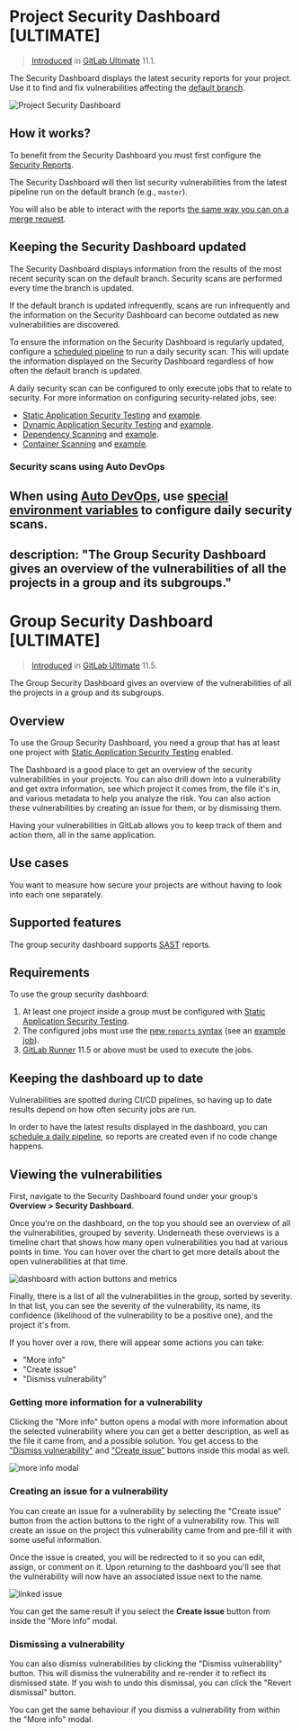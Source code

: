 # Project Security Dashboard **[ULTIMATE]**

> [Introduced](https://gitlab.com/gitlab-org/gitlab-ee/issues/6165) in [GitLab Ultimate](https://about.gitlab.com/pricing) 11.1.

The Security Dashboard displays the latest security reports for your project.
Use it to find and fix vulnerabilities affecting the [default branch](./repository/branches/index.md#default-branch).

![Project Security Dashboard](img/project_security_dashboard.png)

## How it works?

To benefit from the Security Dashboard you must first configure the [Security Reports](merge_requests/index.md#security-reports).

The Security Dashboard will then list security vulnerabilities from the latest pipeline run on the default branch (e.g., `master`).

You will also be able to interact with the reports [the same way you can on a merge request](merge_requests/index.md#interacting-with-security-reports).

## Keeping the Security Dashboard updated

The Security Dashboard displays information from the results of the most recent security scan on the default branch. Security scans are performed every time the branch is updated.

If the default branch is updated infrequently, scans are run infrequently and the information on the Security Dashboard can become outdated as new vulnerabilities are discovered.

To ensure the information on the Security Dashboard is regularly updated, configure a [scheduled pipeline](pipelines/schedules.md) to run a daily security scan. This will update the information displayed on the Security Dashboard regardless of how often the default branch is updated.

A daily security scan can be configured to only execute jobs that to relate to security. For more information on configuring security-related jobs, see:

- [Static Application Security Testing](merge_requests/sast.md) and [example](../../ci/examples/sast.md).
- [Dynamic Application Security Testing](merge_requests/dast.md) and [example](../../ci/examples/dast.md).
- [Dependency Scanning](merge_requests/dependency_scanning.md) and [example](../../ci/examples/dependency_scanning.md).
- [Container Scanning](merge_requests/container_scanning.md) and [example](../../ci/examples/container_scanning.md).

### Security scans using Auto DevOps

When using [Auto DevOps](../../topics/autodevops/index.md), use [special environment variables](../../topics/autodevops/index.md#environment-variables) to configure daily security scans.
---
description: "The Group Security Dashboard gives an overview of the vulnerabilities of all the projects in a group and its subgroups."
---

# Group Security Dashboard **[ULTIMATE]**

> [Introduced](https://gitlab.com/gitlab-org/gitlab-ee/issues/6709) in
  [GitLab Ultimate](https://about.gitlab.com/pricing) 11.5.

The Group Security Dashboard gives an overview of the vulnerabilities of all the
projects in a group and its subgroups.

## Overview

To use the Group Security Dashboard, you need a group that has at least one
project with [Static Application Security Testing](../../project/merge_requests/sast.md)
enabled.

The Dashboard is a good place to get an overview of the security vulnerabilities in your projects.
You can also drill down into a vulnerability and get extra information, see which
project it comes from, the file it's in, and various metadata to help you analyze
the risk. You can also action these vulnerabilities by creating an issue for them, or by dismissing them.

Having your vulnerabilities in GitLab allows you to keep track of them and action them, all in the same application.

## Use cases

You want to measure how secure your projects are without having to look into
each one separately.

## Supported features

The group security dashboard supports [SAST](../../project/merge_requests/sast.md) reports.

## Requirements

To use the group security dashboard:

1. At least one project inside a group must be configured with
   [Static Application Security Testing](../../project/merge_requests/sast.md).
2. The configured jobs must use the [new `reports` syntax](../../../ci/yaml/README.md#artifactsreports) (see an [example job](../../../ci/examples/sast.md)).
3. [GitLab Runner](https://docs.gitlab.com/runner/) 11.5 or above must be used to execute the jobs.

## Keeping the dashboard up to date

Vulnerabilities are spotted during CI/CD pipelines, so having up to date results
depend on how often security jobs are run.

In order to have the latest results displayed in the dashboard, you can
[schedule a daily pipeline](../../project/pipelines/schedules.md), so reports
are created even if no code change happens.

## Viewing the vulnerabilities

First, navigate to the Security Dashboard found under your group's
**Overview > Security Dashboard**.

Once you're on the dashboard, on the top you should see an overview of all the
vulnerabilities, grouped by severity. Underneath these overviews is a timeline
chart that shows how many open vulnerabilities you had at various points in time.
You can hover over the chart to get more details about the open vulnerabilities
at that time.

![dashboard with action buttons and metrics](img/dashboard.png)

Finally, there is a list of all the vulnerabilities in the group, sorted by severity.
In that list, you can see the severity of the vulnerability, its name, its
confidence (likelihood of the vulnerability to be a positive one), and the project
it's from.

If you hover over a row, there will appear some actions you can take:

- "More info"
- "Create issue"
- "Dismiss vulnerability"

### Getting more information for a vulnerability

Clicking the "More info" button opens a modal with more information about the
selected vulnerability where you can get a better description, as well as the
file it came from, and a possible solution. You get access to the
["Dismiss vulnerability"](#dismissing-a-vulnerability) and
["Create issue"](#creating-an-issue-for-a-vulnerability) buttons inside this
modal as well.

![more info modal](img/modal.png)

### Creating an issue for a vulnerability

You can create an issue for a vulnerability by selecting the "Create issue"
button from the action buttons to the right of a vulnerability row.
This will create an issue on the project this vulnerability came from and pre-fill
it with some useful information.

Once the issue is created, you will be redirected to it so you can edit, assign,
or comment on it. Upon returning to the dashboard you'll see that the vulnerability
will now have an associated issue next to the name.

![linked issue](img/issue.png)

You can get the same result if you select the **Create issue** button from inside
the "More info" modal.

### Dismissing a vulnerability

You can also dismiss vulnerabilities by clicking the "Dismiss vulnerability" button.
This will dismiss the vulnerability and re-render it to reflect its dismissed state.
If you wish to undo this dismissal, you can click the "Revert dismissal" button.

You can get the same behaviour if you dismiss a vulnerability from within the
"More info" modal.
